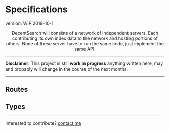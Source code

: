 # Specifications
version: WIP 2019-10-1

<p align="center">
DecentSearch will consists of a network of independent servers. Each contributing its own index data to the network and hosting portions of others. None of these server have to run the same code, just implement the same API.
</p>

----

**Disclaimer:** This project is still **work in progress** anything written here, may and propably will change in the course of the next months.

----

## Routes



## Types




---
Interested to contribute? [contact me](mailto:dustin@commit.international)
